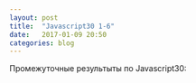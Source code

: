 ```yaml
---
layout: post
title:  "Javascript30 1-6"
date:   2017-01-09 20:50
categories: blog
---
```

Промежуточные результыты по Javascript30:

[01 - JavaScript Drum Kit]:	https://lisaveta-k.github.io/lisa.js30/01%20-%20JavaScript%20Drum%20Kit/index-START.html
[02 - JS + CSS Clock]:	https://github.com/Lisaveta-K/lisa.js30/02%20-%20JS%20%2B%20CSS%20Clock/index-START.html
[03 - CSS Variables]:	https://lisaveta-k.github.io/lisa.js30/03%20-%20CSS%20Variables/index-START.html
[04 - Array Cardio Day 1]:	https://lisaveta-k.github.io/lisa.js30/04%20-%20Array%20Cardio%20Day%201/index-START.html
[05 - Flex Panel Gallery]:	https://lisaveta-k.github.io/lisa.js30/05%20-%20Flex%20Panel%20Gallery/index-START.html
[06 - Type Ahead]:	https://lisaveta-k.github.io/lisa.js30/06%20-%20Type%20Ahead/index-START.html
